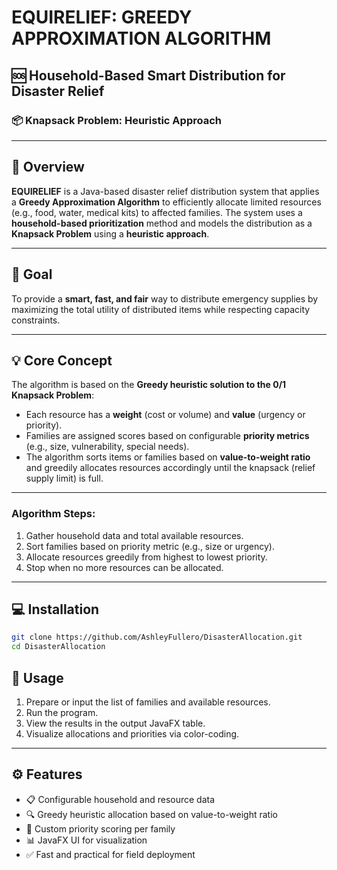 # EQUIRELIEF: GREEDY APPROXIMATION ALGORITHM

## 🆘 Household-Based Smart Distribution for Disaster Relief  
### 📦 Knapsack Problem: Heuristic Approach

---

## 📌 Overview

**EQUIRELIEF** is a Java-based disaster relief distribution system that applies a **Greedy Approximation Algorithm** to efficiently allocate limited resources (e.g., food, water, medical kits) to affected families. The system uses a **household-based prioritization** method and models the distribution as a **Knapsack Problem** using a **heuristic approach**.

---

## 🎯 Goal

To provide a **smart, fast, and fair** way to distribute emergency supplies by maximizing the total utility of distributed items while respecting capacity constraints.

---

## 💡 Core Concept

The algorithm is based on the **Greedy heuristic solution to the 0/1 Knapsack Problem**:

- Each resource has a **weight** (cost or volume) and **value** (urgency or priority).
- Families are assigned scores based on configurable **priority metrics** (e.g., size, vulnerability, special needs).
- The algorithm sorts items or families based on **value-to-weight ratio** and greedily allocates resources accordingly until the knapsack (relief supply limit) is full.

---

### Algorithm Steps:
1. Gather household data and total available resources.
2. Sort families based on priority metric (e.g., size or urgency).
3. Allocate resources greedily from highest to lowest priority.
4. Stop when no more resources can be allocated.

---

## 💻 Installation

```bash
git clone https://github.com/AshleyFullero/DisasterAllocation.git
cd DisasterAllocation
```

## 🚀 Usage

1. Prepare or input the list of families and available resources.
2. Run the program.
3. View the results in the output JavaFX table.
4. Visualize allocations and priorities via color-coding.

---

## ⚙️ Features

- 📋 Configurable household and resource data
- 🔍 Greedy heuristic allocation based on value-to-weight ratio
- 🧮 Custom priority scoring per family
- 📊 JavaFX UI for visualization
- ✅ Fast and practical for field deployment




